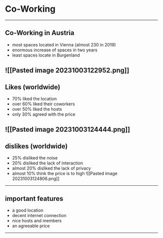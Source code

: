 <!-- slide bg="https://www.synergysuites.com/wp-content/uploads/Startup-Diaries-1.jpg" timeForPresentation="" -->
# Co-Working 
---
## Co-Working in Austria
- most spaces located in Vienna (almost 230 in 2019)
- enormous increase of spaces in two years
- least spaces locate in Burgenland

![[Pasted image 20231003122952.png]]
---
## Likes (worldwide)
- 70% liked the location
- over 60% liked their coworkers
- over 50% liked the hosts
- only 30% agreed with the price

![[Pasted image 20231003124444.png]]
--
## dislikes (worldwide)
- 25% disliked the noise
- 20% disliked the lack of interaction
- almost 20% disliked the lack of privacy
- almost 10% think the price is to high
![[Pasted image 20231003124806.png]]
---
## important features
- a good location
- decent internet connection
- nice hosts and members
- an agreeable price
---
# 